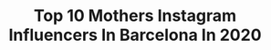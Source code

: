 ---
title: Top 10 Mothers Instagram Influencers In Barcelona In 2020
description: >-
  Find top mothers Instagram influencers in Barcelona in 2020. Most popular hashtags: #love #cuarentena #momlife #yomequedoencasa.
platform: Instagram
profiles:
  - username: "norafonolla"
    fullname: >-
      NORA VARA
    location: "Spain"
    followers: 9638
    engagement: 621
    commentsToLikes: 0.029211
    id: ck5hsoqb1wy2p0i11j76zd9qi
    verified: false
    hashtags: "#voicesofthefuture"
  - username: "barbora_dlaskova"
    fullname: >-
      Barbora Dlasková
    location: "Spain"
    followers: 5447
    engagement: 594
    commentsToLikes: 0.032171
    id: ck6tn7ajy99zw0j71h3x28otu
    verified: false
    hashtags: "#modelspolaroids, #blueeyes, #editorial, #focusing"
  - username: "biancaborck"
    fullname: >-
      Bianca Borck
    location: "Spain"
    followers: 31769
    engagement: 345
    commentsToLikes: 0.456333
    id: ck134jizkwqjx0i198g7xpjou
    verified: false
    hashtags: "#lifeplanktonelixir, #ckeveryone, #grateful, #puntadediamante"
  - username: "peinetapintxos"
    fullname: >-
      Peineta & Pintxos ⚡💃Nerea💃⚡
    location: "Spain"
    followers: 16057
    engagement: 272
    commentsToLikes: 0.144486
    id: ck5zoqsh3r4t60i14rrxs6bqw
    verified: false
    hashtags: "#digitalmom, #conmiradademadre, #neskatillapower, #women"
  - username: "claudiatubilla"
    fullname: >-
      CLAUDIA TUBILLA
    location: "Spain"
    followers: 12264
    engagement: 530
    commentsToLikes: 0.037470
    id: ck5bwjd8cltbf0i11dm1wbw2g
    verified: false
    hashtags: "#namaste, #charlesbridge, #momlife, #barcelona"
  - username: "liboogie89"
    fullname: >-
      LC💪🏾 - @lc.eats.fitness
    location: "Spain"
    followers: 18301
    engagement: 220
    commentsToLikes: 0.034955
    id: ck6u9sj39ze3p0j71gkpbqr2m
    verified: false
    hashtags: "#fitgoals, #island, #rosesforrosie, #sunnationonenation"
  - username: "pcosnowpregnant"
    fullname: >-
      T A N I A   V I L L A L T A
    location: "Spain"
    followers: 28832
    engagement: 1333
    commentsToLikes: 0.060701
    id: ck6ugj8073cfd0j71ny2n8aja
    verified: false
    hashtags: "#kytebaby, #soready, #37weekspregnant, #superhusbands"
  - username: "biancaborck"
    fullname: >-
      Bianca Borck
    location: "Spain"
    followers: 31769
    engagement: 345
    commentsToLikes: 0.456333
    id: ck134jizkwqjx0i198g7xpjou
    verified: false
    hashtags: "#lifeplanktonelixir, #ckeveryone, #grateful, #puntadediamante"
  - username: "descalzaporelparque_"
    fullname: >-
      ✩ 𝙰𝚕𝚋𝚊 𝙲𝚞𝚎𝚜𝚝𝚊 ✩
    location: "Spain"
    followers: 21009
    engagement: 286
    commentsToLikes: 0.069562
    id: ck139q457mkxw0i19ckkoc90x
    verified: false
    hashtags: "#joidevivre, #quotes, #brave, #superluna"
  - username: "adrianareveron"
    fullname: >-
      Adriana Reveron Moreno
    location: "Spain"
    followers: 25939
    engagement: 609
    commentsToLikes: 0.030228
    id: ck5q5x0uyuyds0i11p04jfagm
    verified: false
    hashtags: "#puravida, #cuarentena, #reencuentros, #missuniverse"
---